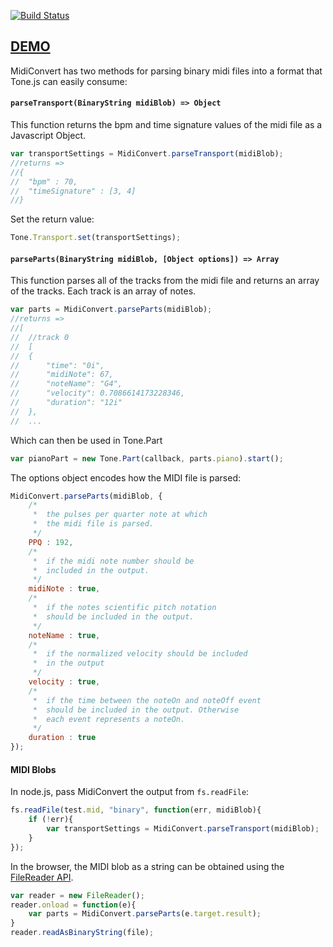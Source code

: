 [![Build Status](https://travis-ci.org/pioug/MidiConvert.svg?branch=master)](https://travis-ci.org/pioug/MidiConvert)

## [DEMO](http://tonejs.github.io/MidiConvert/)

MidiConvert has two methods for parsing binary midi files into a format that Tone.js can easily consume:

#### `parseTransport(BinaryString midiBlob) => Object`

This function returns the bpm and time signature values of the midi file as a Javascript Object.

```javascript
var transportSettings = MidiConvert.parseTransport(midiBlob);
//returns =>
//{
//	"bpm" : 70,
//	"timeSignature" : [3, 4]
//}
```

Set the return value:

```javascript
Tone.Transport.set(transportSettings);
```

#### `parseParts(BinaryString midiBlob, [Object options]) => Array`

This function parses all of the tracks from the midi file and returns an array of the tracks. Each track is an array of notes.

```javascript
var parts = MidiConvert.parseParts(midiBlob);
//returns =>
//[
//	//track 0
//	[
//	{
//		"time": "0i",
//		"midiNote": 67,
//		"noteName": "G4",
//		"velocity": 0.7086614173228346,
//		"duration": "12i"
//	},
//	...
```

Which can then be used in Tone.Part

```javascript
var pianoPart = new Tone.Part(callback, parts.piano).start();
```

The options object encodes how the MIDI file is parsed:

```javascript
MidiConvert.parseParts(midiBlob, {
	/*
	 *	the pulses per quarter note at which
	 *	the midi file is parsed.
	 */
	PPQ : 192,
	/*
	 *	if the midi note number should be
	 *	included in the output.
	 */
	midiNote : true,
	/*
	 *	if the notes scientific pitch notation
	 *	should be included in the output.
	 */
	noteName : true,
	/*
	 *	if the normalized velocity should be included
	 * 	in the output
	 */
	velocity : true,
	/*
	 *	if the time between the noteOn and noteOff event
	 * 	should be included in the output. Otherwise
	 *	each event represents a noteOn.
	 */
	duration : true
});
```

#### MIDI Blobs

In node.js, pass MidiConvert the output from `fs.readFile`:

```javascript
fs.readFile(test.mid, "binary", function(err, midiBlob){
	if (!err){
		var transportSettings = MidiConvert.parseTransport(midiBlob);
	}
});
```

In the browser, the MIDI blob as a string can be obtained using the [FileReader API](https://developer.mozilla.org/en-US/docs/Web/API/FileReader).

```javascript
var reader = new FileReader();
reader.onload = function(e){
	var parts = MidiConvert.parseParts(e.target.result);
}
reader.readAsBinaryString(file);
```
